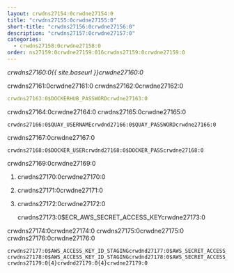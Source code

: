 ```yaml
---
layout: crwdns27154:0crwdne27154:0
title: "crwdns27155:0crwdne27155:0"
short-title: "crwdns27156:0crwdne27156:0"
description: "crwdns27157:0crwdne27157:0"
categories:
  - crwdns27158:0crwdne27158:0
order: ns27159:0crwdne27159:016crwdns27159:0crwdne27159:0
---
```

*crwdns27160:0{{ site.baseurl }}crwdne27160:0*

crwdns27161:0crwdne27161:0 crwdns27162:0crwdne27162:0

```yaml
crwdns27163:0$DOCKERHUB_PASSWORDcrwdne27163:0
```

crwdns27164:0crwdne27164:0 crwdns27165:0crwdne27165:0

    crwdns27166:0$QUAY_USERNAMEcrwdnd27166:0$QUAY_PASSWORDcrwdne27166:0
    

crwdns27167:0crwdne27167:0

    crwdns27168:0$DOCKER_USERcrwdnd27168:0$DOCKER_PASScrwdne27168:0
    

crwdns27169:0crwdne27169:0

1. crwdns27170:0crwdne27170:0
2. crwdns27171:0crwdne27171:0
3. crwdns27172:0crwdne27172:0

    crwdns27173:0$ECR_AWS_SECRET_ACCESS_KEYcrwdne27173:0
    

crwdns27174:0crwdne27174:0 crwdns27175:0crwdne27175:0 crwdns27176:0crwdne27176:0

    crwdns27177:0$AWS_ACCESS_KEY_ID_STAGINGcrwdnd27177:0$AWS_SECRET_ACCESS_KEY_STAGINGcrwdne27177:0 crwdns27178:0$AWS_ACCESS_KEY_ID_STAGINGcrwdnd27178:0$AWS_SECRET_ACCESS_KEY_STAGINGcrwdne27178:0 crwdns27179:0{4}crwdnd27179:0{4}crwdne27179:0